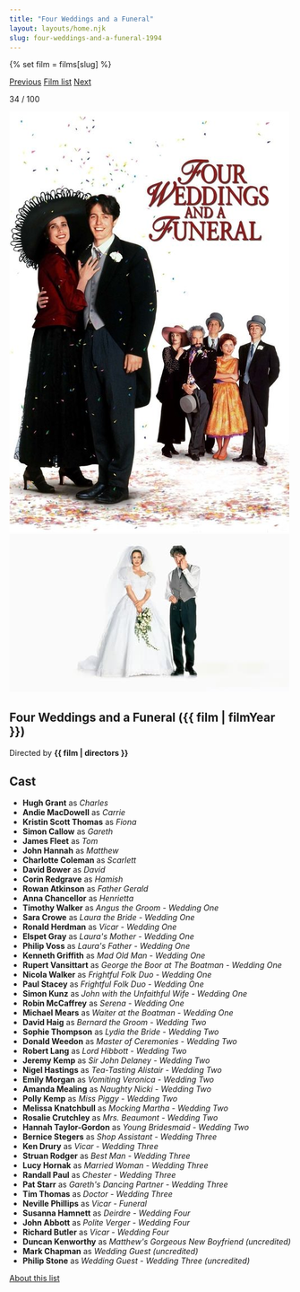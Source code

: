```yaml
---
title: "Four Weddings and a Funeral"
layout: layouts/home.njk
slug: four-weddings-and-a-funeral-1994
---
```


{% set film = films[slug] %}

<nav class="films">
  <a class="prev" href="../whats-eating-gilbert-grape-1993">Previous</a>
  <a href="../">Film list</a>
  <a class="next" href="../lon-the-professional-1994">Next</a>
</nav>

<p>34 / 100</p>

<article class="film">
  <div class="backdrop-and-poster">
    <img class="poster" src="../films/posters/four-weddings-and-a-funeral-1994.jpg" alt="">
    <img class="backdrop" src="../films/backdrops/four-weddings-and-a-funeral-1994.jpg" alt="">
  </div>

  <h1>Four Weddings and a Funeral ({{ film | filmYear }})</h1>

  

  <p class="director">
    Directed by <strong>{{ film | directors }}</strong>
  </p>


  <h2>
    Cast
  </h2>
  <ul>
            <li><strong>Hugh Grant</strong> as <em>Charles</em></li>
        <li><strong>Andie MacDowell</strong> as <em>Carrie</em></li>
        <li><strong>Kristin Scott Thomas</strong> as <em>Fiona</em></li>
        <li><strong>Simon Callow</strong> as <em>Gareth</em></li>
        <li><strong>James Fleet</strong> as <em>Tom</em></li>
        <li><strong>John Hannah</strong> as <em>Matthew</em></li>
        <li><strong>Charlotte Coleman</strong> as <em>Scarlett</em></li>
        <li><strong>David Bower</strong> as <em>David</em></li>
        <li><strong>Corin Redgrave</strong> as <em>Hamish</em></li>
        <li><strong>Rowan Atkinson</strong> as <em>Father Gerald</em></li>
        <li><strong>Anna Chancellor</strong> as <em>Henrietta</em></li>
        <li><strong>Timothy Walker</strong> as <em>Angus the Groom - Wedding One</em></li>
        <li><strong>Sara Crowe</strong> as <em>Laura the Bride - Wedding One</em></li>
        <li><strong>Ronald Herdman</strong> as <em>Vicar - Wedding One</em></li>
        <li><strong>Elspet Gray</strong> as <em>Laura's Mother - Wedding One</em></li>
        <li><strong>Philip Voss</strong> as <em>Laura's Father - Wedding One</em></li>
        <li><strong>Kenneth Griffith</strong> as <em>Mad Old Man - Wedding One</em></li>
        <li><strong>Rupert Vansittart</strong> as <em>George the Boor at The Boatman - Wedding One</em></li>
        <li><strong>Nicola Walker</strong> as <em>Frightful Folk Duo - Wedding One</em></li>
        <li><strong>Paul Stacey</strong> as <em>Frightful Folk Duo - Wedding One</em></li>
        <li><strong>Simon Kunz</strong> as <em>John  with the Unfaithful Wife - Wedding One</em></li>
        <li><strong>Robin McCaffrey</strong> as <em>Serena - Wedding One</em></li>
        <li><strong>Michael Mears</strong> as <em>Waiter at the Boatman - Wedding One</em></li>
        <li><strong>David Haig</strong> as <em>Bernard the Groom - Wedding Two</em></li>
        <li><strong>Sophie Thompson</strong> as <em>Lydia the Bride - Wedding Two</em></li>
        <li><strong>Donald Weedon</strong> as <em>Master of Ceremonies - Wedding Two</em></li>
        <li><strong>Robert Lang</strong> as <em>Lord Hibbott - Wedding Two</em></li>
        <li><strong>Jeremy Kemp</strong> as <em>Sir John Delaney - Wedding Two</em></li>
        <li><strong>Nigel Hastings</strong> as <em>Tea-Tasting Alistair - Wedding Two</em></li>
        <li><strong>Emily Morgan</strong> as <em>Vomiting Veronica - Wedding Two</em></li>
        <li><strong>Amanda Mealing</strong> as <em>Naughty Nicki - Wedding Two</em></li>
        <li><strong>Polly Kemp</strong> as <em>Miss Piggy - Wedding Two</em></li>
        <li><strong>Melissa Knatchbull</strong> as <em>Mocking Martha - Wedding Two</em></li>
        <li><strong>Rosalie Crutchley</strong> as <em>Mrs. Beaumont - Wedding Two</em></li>
        <li><strong>Hannah Taylor-Gordon</strong> as <em>Young Bridesmaid - Wedding Two</em></li>
        <li><strong>Bernice Stegers</strong> as <em>Shop Assistant - Wedding Three</em></li>
        <li><strong>Ken Drury</strong> as <em>Vicar - Wedding Three</em></li>
        <li><strong>Struan Rodger</strong> as <em>Best Man - Wedding Three</em></li>
        <li><strong>Lucy Hornak</strong> as <em>Married Woman - Wedding Three</em></li>
        <li><strong>Randall Paul</strong> as <em>Chester  - Wedding Three</em></li>
        <li><strong>Pat Starr</strong> as <em>Gareth's Dancing Partner  - Wedding Three</em></li>
        <li><strong>Tim Thomas</strong> as <em>Doctor  - Wedding Three</em></li>
        <li><strong>Neville Phillips</strong> as <em>Vicar - Funeral</em></li>
        <li><strong>Susanna Hamnett</strong> as <em>Deirdre - Wedding Four</em></li>
        <li><strong>John Abbott</strong> as <em>Polite Verger - Wedding Four</em></li>
        <li><strong>Richard Butler</strong> as <em>Vicar - Wedding Four</em></li>
        <li><strong>Duncan Kenworthy</strong> as <em>Matthew's Gorgeous New Boyfriend (uncredited)</em></li>
        <li><strong>Mark Chapman</strong> as <em>Wedding Guest (uncredited)</em></li>
        <li><strong>Philip Stone</strong> as <em>Wedding Guest - Wedding Three (uncredited)</em></li>
  </ul>
</article>
<footer>
  <a href="../about">About this list</a>
</footer>
